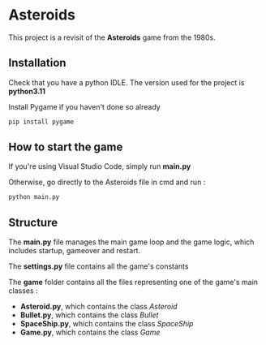 # Asteroids
This project is a revisit of the **Asteroids** game from the 1980s.

## Installation
Check that you have a python IDLE.
The version used for the project is **python3.11**

Install Pygame if you haven't done so already
```bash
pip install pygame
```

## How to start the game
If you're using Visual Studio Code, simply run **main.py**

Otherwise, go directly to the Asteroids file in cmd and run :
```bash
python main.py
```

## Structure
The **main.py** file manages the main game loop and the game logic, which includes startup, gameover and restart.

The **settings.py** file contains all the game's constants

The **game** folder contains all the files representing one of the game's main classes :
- **Asteroid.py**, which contains the class *Asteroid*
- **Bullet.py**, which contains the class *Bullet*
- **SpaceShip.py**, which contains the class *SpaceShip*
- **Game.py**, which contains the class *Game*